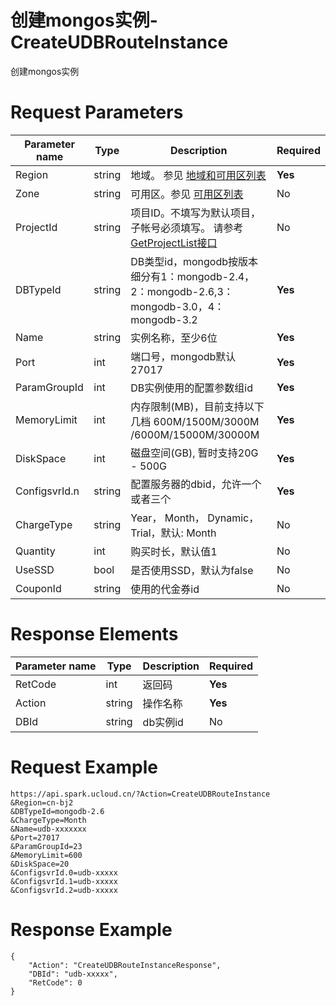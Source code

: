 # 创建mongos实例-CreateUDBRouteInstance

创建mongos实例

# Request Parameters
|Parameter name|Type|Description|Required|
|---|---|---|---|
|Region|string|地域。 参见 [地域和可用区列表](../summary/regionlist.html)|**Yes**|
|Zone|string|可用区。参见 [可用区列表](../summary/regionlist.html)|No|
|ProjectId|string|项目ID。不填写为默认项目，子帐号必须填写。 请参考[GetProjectList接口](../summary/get_project_list.html)|No|
|DBTypeId|string|DB类型id，mongodb按版本细分有1：mongodb-2.4，2：mongodb-2.6,3：mongodb-3.0，4：mongodb-3.2|**Yes**|
|Name|string|实例名称，至少6位|**Yes**|
|Port|int|端口号，mongodb默认27017|**Yes**|
|ParamGroupId|int|DB实例使用的配置参数组id|**Yes**|
|MemoryLimit|int|内存限制(MB)，目前支持以下几档 600M/1500M/3000M /6000M/15000M/30000M|**Yes**|
|DiskSpace|int|磁盘空间(GB), 暂时支持20G - 500G|**Yes**|
|ConfigsvrId.n|string|配置服务器的dbid，允许一个或者三个|**Yes**|
|ChargeType|string|Year， Month， Dynamic，Trial，默认: Month|No|
|Quantity|int|购买时长，默认值1|No|
|UseSSD|bool|是否使用SSD，默认为false|No|
|CouponId|string|使用的代金券id|No|

# Response Elements
|Parameter name|Type|Description|Required|
|---|---|---|---|
|RetCode|int|返回码|**Yes**|
|Action|string|操作名称|**Yes**|
|DBId|string|db实例id|No|

# Request Example
```
https://api.spark.ucloud.cn/?Action=CreateUDBRouteInstance
&Region=cn-bj2
&DBTypeId=mongodb-2.6
&ChargeType=Month   
&Name=udb-xxxxxxx
&Port=27017
&ParamGroupId=23
&MemoryLimit=600
&DiskSpace=20
&ConfigsvrId.0=udb-xxxxx
&ConfigsvrId.1=udb-xxxxx
&ConfigsvrId.2=udb-xxxxx
```

# Response Example
```
{
    "Action": "CreateUDBRouteInstanceResponse", 
    "DBId": "udb-xxxxx", 
    "RetCode": 0
}
```

